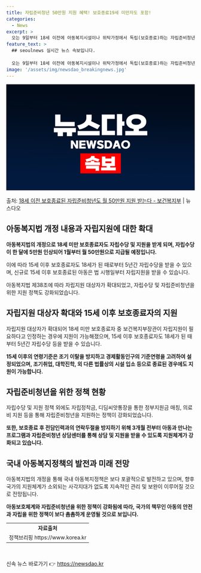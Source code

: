 ```yaml
---
title: 자립준비청년 50만원 지원 혜택! 보호종료19세 미만자도 포함!
categories:
  - News
excerpt: >
  오는 9일부터 18세 이전에 아동복지시설이나 위탁가정에서 독립(보호종료)하는 자립준비청년도 자립수당 등의 지…
feature_text: >
  ## seoulnews 실시간 뉴스 속보입니다.

  오는 9일부터 18세 이전에 아동복지시설이나 위탁가정에서 독립(보호종료)하는 자립준비청년도 자립수당 등의 지…
image: '/assets/img/newsdao_breakingnews.jpg'
---
```


![뉴스다오 속보](/assets/img/newsdao_breakingnews.jpg)

<p>출처: <a href="https://newsdao.kr/3127" rel="dofollow">18세 이전 보호종료된 자립준비청년도 월 50만원 지원 받는다 - 보건복지부</a> | 뉴스다오</p>

<h2 data-ke-size="size26">아동복지법 개정 내용과 자립지원에 대한 확대</h2>
<p data-ke-size="size16"><b>아동복지법의 개정으로 18세 미만 보호종료자도 자립수당 및 지원을 받게 되며, 자립수당이 한 달에 5만원 인상되어 1월부터 월 50만원으로 지급될 예정입니다.</b></p>
<p data-ke-size="size16">이에 따라 15세 이후 보호종료자도 18세가 된 때로부터 5년간 자립수당을 받을 수 있으며, 신규로 15세 이후 보호종료된 아동은 법 시행일부터 자립지원을 받을 수 있습니다.</p>
<p data-ke-size="size16">아동복지법 제38조에 따라 자립지원 대상자가 확대되었고, 자립수당 및 자립준비청년을 위한 지원 정책도 강화되었습니다.</p>

<h2 data-ke-size="size26">자립지원 대상자 확대와 15세 이후 보호종료자의 지원</h2>
<p data-ke-size="size16">자립지원 대상자가 확대되어 18세 미만 보호종료자 중 보건복지부장관이 자립지원이 필요하다고 인정하는 경우에 지원이 가능해졌으며, 15세 이후 보호종료자도 18세가 된 때부터 5년간 자립수당 등을 받을 수 있습니다.</p>
<p data-ke-size="size16"><b>15세 이후의 연령기준은 조기 이탈을 방지하고 경제활동인구의 기준연령을 고려하여 설정되었으며, 조기취업, 대학진학, 외 다른 법률상의 시설 입소 등으로 종료된 경우에도 지원이 가능합니다.</b></p>

<h2 data-ke-size="size26">자립준비청년을 위한 정책 현황</h2>
<p data-ke-size="size16">자립수당 및 지원 정책 외에도 자립정착금, 디딤씨앗통장을 통한 정부지원금 매칭, 의료비 지원 등을 통해 자립준비청년을 지원하는 정책이 강화되었습니다.</p>
<p data-ke-size="size16"><b>또한, 보호종료 후 전담인력과의 연락두절을 방지하기 위해 3개월 전부터 아동과 만나는 프로그램과 자립준비청년 상담센터를 통해 상담 및 지원을 받을 수 있도록 지원체계가 강화되고 있습니다.</b></p>

<h2 data-ke-size="size26">국내 아동복지정책의 발전과 미래 전망</h2>
<p data-ke-size="size16">아동복지법의 개정을 통해 국내 아동복지정책은 보다 포괄적으로 발전하고 있으며, 향후 국가의 지원체계가 소외되는 사각지대가 없도록 지속적인 관리 및 보완이 이루어질 것으로 전망됩니다.</p>
<p data-ke-size="size16"><b>아동보호체계와 자립준비청년을 위한 정책이 강화됨에 따라, 국가의 책무인 아동의 안전과 자립을 위한 정책이 보다 촘촘하게 운영될 것으로 보입니다.</b></p>

<table>
  <tbody>
    <tr>
      <td style="text-align: center; height: 17px;"><b>자료출처</b></td>
    </tr>
    <tr>
      <td style="text-align: center; height: 17px;">정책브리핑 https://www.korea.kr</td>
    </tr>
  </tbody>
</table>
<p data-ke-size="size16">&nbsp;</p> 

신속 뉴스 바로가기 👉 <a href="https://newsdao.kr" rel="dofollow">https://newsdao.kr</a>


